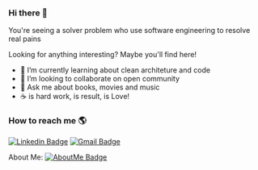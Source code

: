 ### Hi there 👋

You're seeing a solver problem who use software engineering to resolve real pains

Looking for anything interesting? Maybe you'll find here!

- 🌱  I’m currently learning about clean architeture and code
- 👯  I’m looking to collaborate on open community
- 💬  Ask me about books, movies and music
- :coffee: is hard work, is result, is Love!


### How to reach me 🌎

[![Linkedin Badge](https://img.shields.io/badge/-MatheusLins-blue?style=flat-square&logo=Linkedin&logoColor=white&link=https://www.linkedin.com/in/matheus-lins-a9592b99/)](https://www.linkedin.com/in/matheus-lins-a9592b99/)
[![Gmail Badge](https://img.shields.io/badge/-msl.mlins@gmail.com-c14438?style=flat-square&logo=Gmail&logoColor=white&link=mailto:msl.mlins@gmail.com)](mailto:msl.mlins@gmail.com)

About Me: [![AboutMe Badge](https://img.shields.io/badge/-MatheusLins-blue?style=flat-square&logo=Aboutme&logoColor=white&link=https://about.me/matheuslins)](https://about.me/matheuslins)
